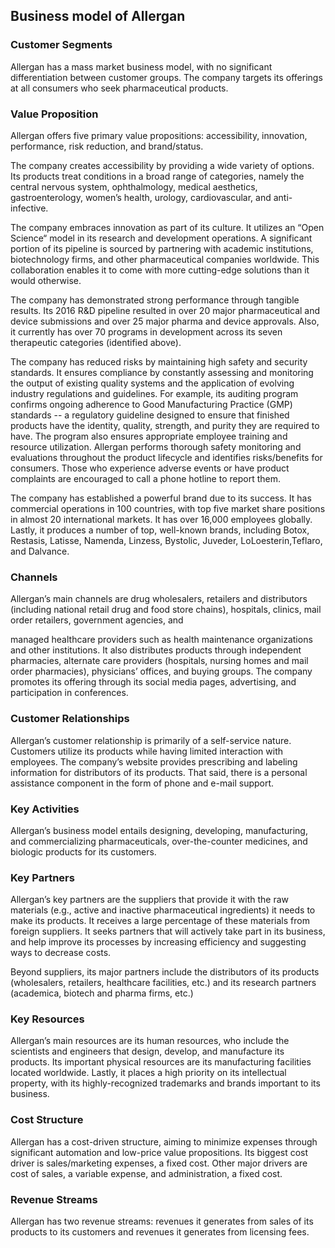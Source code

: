 Business model of Allergan
--------------------------

 ### Customer Segments

 Allergan has a mass market business model, with no significant differentiation between customer groups. The company targets its offerings at all consumers who seek pharmaceutical products.

 ### Value Proposition

 Allergan offers five primary value propositions: accessibility, innovation, performance, risk reduction, and brand/status.

 The company creates accessibility by providing a wide variety of options. Its products treat conditions in a broad range of categories, namely the central nervous system, ophthalmology, medical aesthetics, gastroenterology, women’s health, urology, cardiovascular, and anti-infective.

 The company embraces innovation as part of its culture. It utilizes an “Open Science“ model in its research and development operations. A significant portion of its pipeline is sourced by partnering with academic institutions, biotechnology firms, and other pharmaceutical companies worldwide. This collaboration enables it to come with more cutting-edge solutions than it would otherwise.

 The company has demonstrated strong performance through tangible results. Its 2016 R&D pipeline resulted in over 20 major pharmaceutical and device submissions and over 25 major pharma and device approvals. Also, it currently has over 70 programs in development across its seven therapeutic categories (identified above).

 The company has reduced risks by maintaining high safety and security standards. It ensures compliance by constantly assessing and monitoring the output of existing quality systems and the application of evolving industry regulations and guidelines. For example, its auditing program confirms ongoing adherence to Good Manufacturing Practice (GMP) standards -- a regulatory guideline designed to ensure that finished products have the identity, quality, strength, and purity they are required to have. The program also ensures appropriate employee training and resource utilization. Allergan performs thorough safety monitoring and evaluations throughout the product lifecycle and identifies risks/benefits for consumers. Those who experience adverse events or have product complaints are encouraged to call a phone hotline to report them.

 The company has established a powerful brand due to its success. It has commercial operations in 100 countries, with top five market share positions in almost 20 international markets. It has over 16,000 employees globally. Lastly, it produces a number of top, well-known brands, including Botox, Restasis, Latisse, Namenda, Linzess, Bystolic, Juveder, LoLoesterin,Teflaro, and Dalvance.

 ### Channels

 Allergan’s main channels are drug wholesalers, retailers and distributors (including national retail drug and food store chains), hospitals, clinics, mail order retailers, government agencies, and

 managed healthcare providers such as health maintenance organizations and other institutions. It also distributes products through independent pharmacies, alternate care providers (hospitals, nursing homes and mail order pharmacies), physicians’ offices, and buying groups. The company promotes its offering through its social media pages, advertising, and participation in conferences.

 ### Customer Relationships

 Allergan’s customer relationship is primarily of a self-service nature. Customers utilize its products while having limited interaction with employees. The company’s website provides prescribing and labeling information for distributors of its products. That said, there is a personal assistance component in the form of phone and e-mail support.

 ### Key Activities

 Allergan’s business model entails designing, developing, manufacturing, and commercializing pharmaceuticals, over-the-counter medicines, and biologic products for its customers.

 ### Key Partners

 Allergan’s key partners are the suppliers that provide it with the raw materials (e.g., active and inactive pharmaceutical ingredients) it needs to make its products. It receives a large percentage of these materials from foreign suppliers. It seeks partners that will actively take part in its business, and help improve its processes by increasing efficiency and suggesting ways to decrease costs.

 Beyond suppliers, its major partners include the distributors of its products (wholesalers, retailers, healthcare facilities, etc.) and its research partners (academica, biotech and pharma firms, etc.)

 ### Key Resources

 Allergan’s main resources are its human resources, who include the scientists and engineers that design, develop, and manufacture its products. Its important physical resources are its manufacturing facilities located worldwide. Lastly, it places a high priority on its intellectual property, with its highly-recognized trademarks and brands important to its business.

 ### Cost Structure

 Allergan has a cost-driven structure, aiming to minimize expenses through significant automation and low-price value propositions. Its biggest cost driver is sales/marketing expenses, a fixed cost. Other major drivers are cost of sales, a variable expense, and administration, a fixed cost.

 ### Revenue Streams

 Allergan has two revenue streams: revenues it generates from sales of its products to its customers and revenues it generates from licensing fees.